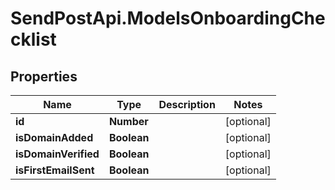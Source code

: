 # SendPostApi.ModelsOnboardingChecklist

## Properties
Name | Type | Description | Notes
------------ | ------------- | ------------- | -------------
**id** | **Number** |  | [optional] 
**isDomainAdded** | **Boolean** |  | [optional] 
**isDomainVerified** | **Boolean** |  | [optional] 
**isFirstEmailSent** | **Boolean** |  | [optional] 
